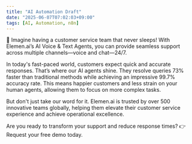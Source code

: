 ```yaml
---
title: "AI Automation Draft"
date: "2025-06-07T07:02:03+09:00"
tags: [AI, Automation, n8n]
---
```


🌟 Imagine having a customer service team that never sleeps! With Elemen.ai’s AI Voice & Text Agents, you can provide seamless support across multiple channels—voice and chat—24/7. 

In today's fast-paced world, customers expect quick and accurate responses. That’s where our AI agents shine. They resolve queries 73% faster than traditional methods while achieving an impressive 99.7% accuracy rate. This means happier customers and less strain on your human agents, allowing them to focus on more complex tasks.

But don't just take our word for it. Elemen.ai is trusted by over 500 innovative teams globally, helping them elevate their customer service experience and achieve operational excellence.

Are you ready to transform your support and reduce response times? 👉 Request your free demo today.